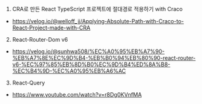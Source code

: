 1. CRA로 만든 React TypeScript 프로젝트에 절대경로 적용하기 with Craco

- https://velog.io/@welloff_jj/Applying-Absolute-Path-with-Craco-to-React-Project-made-with-CRA

2. React-Router-Dom v6

- https://velog.io/@sunhwa508/%EC%A0%95%EB%A7%90-%EB%A7%8E%EC%9D%B4-%EB%B0%94%EB%80%90-react-router-v6-%EC%97%85%EB%8D%B0%EC%9D%B4%ED%8A%B8-%EC%B4%9D-%EC%A0%95%EB%A6%AC

3. React-Query

- https://www.youtube.com/watch?v=r8Dg0KVnfMA
